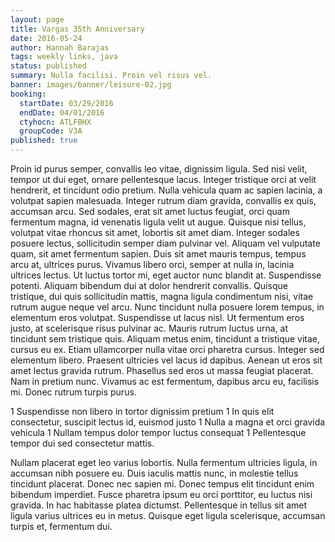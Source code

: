 ```yaml
---
layout: page
title: Vargas 35th Anniversary
date: 2016-05-24
author: Hannah Barajas
tags: weekly links, java
status: published
summary: Nulla facilisi. Proin vel risus vel.
banner: images/banner/leisure-02.jpg
booking:
  startDate: 03/29/2016
  endDate: 04/01/2016
  ctyhocn: ATLFBHX
  groupCode: V3A
published: true
---
```

Proin id purus semper, convallis leo vitae, dignissim ligula. Sed nisi velit, tempor ut dui eget, ornare pellentesque lacus. Integer tristique orci at velit hendrerit, et tincidunt odio pretium. Nulla vehicula quam ac sapien lacinia, a volutpat sapien malesuada. Integer rutrum diam gravida, convallis ex quis, accumsan arcu. Sed sodales, erat sit amet luctus feugiat, orci quam fermentum magna, id venenatis ligula velit ut augue. Quisque nisi tellus, volutpat vitae rhoncus sit amet, lobortis sit amet diam. Integer sodales posuere lectus, sollicitudin semper diam pulvinar vel. Aliquam vel vulputate quam, sit amet fermentum sapien. Duis sit amet mauris tempus, tempus arcu at, ultrices purus. Vivamus libero orci, semper at nulla in, lacinia ultrices lectus. Ut luctus tortor mi, eget auctor nunc blandit at. Suspendisse potenti.
Aliquam bibendum dui at dolor hendrerit convallis. Quisque tristique, dui quis sollicitudin mattis, magna ligula condimentum nisi, vitae rutrum augue neque vel arcu. Nunc tincidunt nulla posuere lorem tempus, in elementum eros volutpat. Suspendisse ut lacus nisl. Ut fermentum eros justo, at scelerisque risus pulvinar ac. Mauris rutrum luctus urna, at tincidunt sem tristique quis. Aliquam metus enim, tincidunt a tristique vitae, cursus eu ex. Etiam ullamcorper nulla vitae orci pharetra cursus. Integer sed elementum libero. Praesent ultricies vel lacus id dapibus. Aenean ut eros sit amet lectus gravida rutrum. Phasellus sed eros ut massa feugiat placerat. Nam in pretium nunc. Vivamus ac est fermentum, dapibus arcu eu, facilisis mi. Donec rutrum turpis purus.

1 Suspendisse non libero in tortor dignissim pretium
1 In quis elit consectetur, suscipit lectus id, euismod justo
1 Nulla a magna et orci gravida vehicula
1 Nullam tempus dolor tempor luctus consequat
1 Pellentesque tempor dui sed consectetur mattis.

Nullam placerat eget leo varius lobortis. Nulla fermentum ultricies ligula, in accumsan nibh posuere eu. Duis iaculis mattis nunc, in molestie tellus tincidunt placerat. Donec nec sapien mi. Donec tempus elit tincidunt enim bibendum imperdiet. Fusce pharetra ipsum eu orci porttitor, eu luctus nisi gravida. In hac habitasse platea dictumst. Pellentesque in tellus sit amet ligula varius ultrices eu in metus. Quisque eget ligula scelerisque, accumsan turpis et, fermentum dui.
